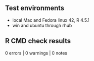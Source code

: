 ## Test environments
* local Mac and Fedora linux 42, R 4.5.1
* win and ubuntu through rhub

## R CMD check results

0 errors | 0 warnings | 0 notes

